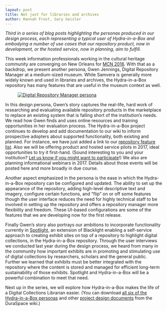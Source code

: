 ```yaml
---
layout: post
title: Not just for libraries and archives
author: Hannah Frost, Gary Geisler
---
```


*Third in a series of blog posts highlighting the personas produced in our design process, each representing a typical user of Hydra-in-a-Box and embodying a number of use cases that our repository product, now in development, or the hosted service, now in planning, aim to fulfill.*

This week information professionals working in the cultural heritage community are converging on New Orleans for [MCN 2016](http://conference.mcn.edu/2016/attend.cfm). With that as a backdrop, we present another persona, Gwen Jennings, Digital Repository Manager at a medium-sized museum. While Samvera is generally more widely known and used in libraries and archives, the Hydra-in-a-Box repository has many features that are useful in the museum context as well.

<figure class="image fit persona">
  <a href="/images/Hydra-in-a-Box_Persona-Repo-Manager.png">
    <img src="/images/Hydra-in-a-Box_Persona-Repo-Manager.png" alt="Digital Repository Manager persona" />
  </a>
</figure>


In this design persona, Gwen’s story captures the real-life, hard work of researching and evaluating available repository products in the marketplace to replace an existing system that is falling short of the institution’s needs. We read how Gwen finds and uses online resources and training opportunities in her evaluation process. The Hydra-in-a-Box project continues to develop and add documentation to our wiki to inform prospective adopters about supported functionality, both existing and planned. For instance, we have just added a link to our [repository feature list](https://docs.google.com/spreadsheets/d/1Cd2FCYa_7O5ngQjvAdVa6S0kyk2M8SYjEj4abpjpCsY/edit#gid=0). Also we will be offering product and hosted service pilots in 2017, ideal opportunities to try it first-hand. (Sound interesting to you and your institution? [Let us know if you might want to participate](https://docs.google.com/a/stanford.edu/forms/d/1GqWsMOOgBTfeKn0Dw8wRA9sWTjzauD47Snfa1AUe1nY/edit)!) We also are planning informational webinars in 2017. Details about those events will be posted here and more broadly in due course.

Another aspect emphasized in the persona is the ease in which the Hydra-in-a-Box repository can be configured and updated. The ability to set up the appearance of the repository, adding high-level descriptive text and imagery, configure certain functions, and “flip” on or off some features though the user interface reduces the need for highly technical staff to be involved in setting up the repository and offers a repository manager more flexibility and freedom. These UI-based configurations are some of the features that we are developing now for the first release.

Finally Gwen’s story also portrays our ambitions to incorporate functionality currently in [Spotlight](http://spotlight.projectblacklight.org), an extension of Blacklight enabling a self-service approach to creating exhibit sites on top of a repository to highlight digital collections, in the Hydra-in-a-Box repository. Through the user interviews we conducted last year during the design process, we heard from many in the community how important exhibits are in promoting and stimulating use of digital collections by researchers, scholars and the general public. Further we learned that exhibits must be better integrated with the repository where the content is stored and managed for efficient long-term sustainability of those exhibits. Spotlight and Hydra-in-a-Box will be a powerful combination to meet that need.

Next up in the series, we will explore how Hydra-in-a-Box makes the life of a Digital Collections Librarian easier. (You can download
<a href="https://wiki.duraspace.org/download/attachments/76841397/Hydra-in-a-Box%20Personas.pdf?version=3&modificationDate=1465782652119&api=v2">all six of the Hydra-in-a-Box personas</a>
and other
<a href="https://wiki.duraspace.org/display/samvera/Hydra-in-a-Box+Design+Documents">project design documents</a>
from the DuraSpace wiki.)
